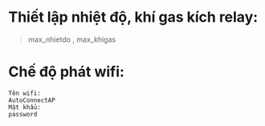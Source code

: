 # Thiết lập nhiệt độ, khí gas kích relay:
> max_nhietdo , max_khigas

# Chế độ phát wifi:
```
Tên wifi:
AutoConnectAP
Mật khẩu:
password
```
